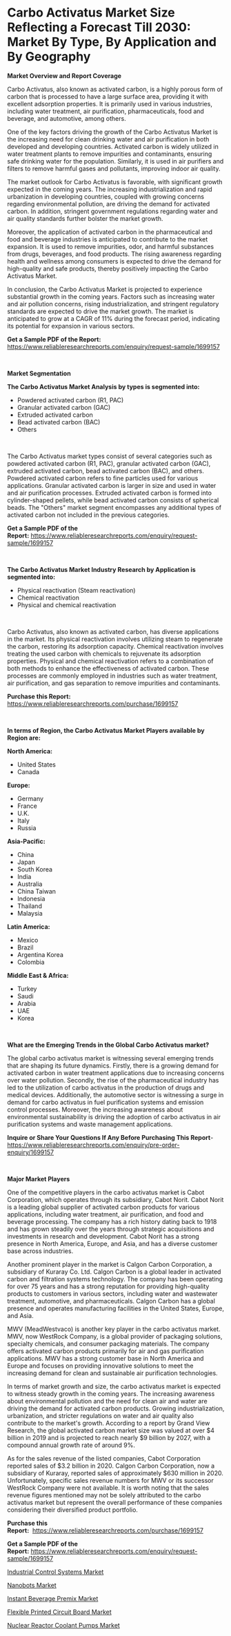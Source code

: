 <p><h1>Carbo Activatus Market Size Reflecting a Forecast Till 2030: Market By Type, By Application and By Geography</h1></p><p><strong>Market Overview and Report Coverage</strong></p>
<p><p>Carbo Activatus, also known as activated carbon, is a highly porous form of carbon that is processed to have a large surface area, providing it with excellent adsorption properties. It is primarily used in various industries, including water treatment, air purification, pharmaceuticals, food and beverage, and automotive, among others.</p><p>One of the key factors driving the growth of the Carbo Activatus Market is the increasing need for clean drinking water and air purification in both developed and developing countries. Activated carbon is widely utilized in water treatment plants to remove impurities and contaminants, ensuring safe drinking water for the population. Similarly, it is used in air purifiers and filters to remove harmful gases and pollutants, improving indoor air quality.</p><p>The market outlook for Carbo Activatus is favorable, with significant growth expected in the coming years. The increasing industrialization and rapid urbanization in developing countries, coupled with growing concerns regarding environmental pollution, are driving the demand for activated carbon. In addition, stringent government regulations regarding water and air quality standards further bolster the market growth.</p><p>Moreover, the application of activated carbon in the pharmaceutical and food and beverage industries is anticipated to contribute to the market expansion. It is used to remove impurities, odor, and harmful substances from drugs, beverages, and food products. The rising awareness regarding health and wellness among consumers is expected to drive the demand for high-quality and safe products, thereby positively impacting the Carbo Activatus Market.</p><p>In conclusion, the Carbo Activatus Market is projected to experience substantial growth in the coming years. Factors such as increasing water and air pollution concerns, rising industrialization, and stringent regulatory standards are expected to drive the market growth. The market is anticipated to grow at a CAGR of 11% during the forecast period, indicating its potential for expansion in various sectors.</p></p>
<p><strong>Get a Sample PDF of the Report:</strong> <a href="https://www.reliableresearchreports.com/enquiry/request-sample/1699157">https://www.reliableresearchreports.com/enquiry/request-sample/1699157</a></p>
<p>&nbsp;</p>
<p><strong>Market Segmentation</strong></p>
<p><strong>The Carbo Activatus Market Analysis by types is segmented into:</strong></p>
<p><ul><li>Powdered activated carbon (R1, PAC)</li><li>Granular activated carbon (GAC)</li><li>Extruded activated carbon</li><li>Bead activated carbon (BAC)</li><li>Others</li></ul></p>
<p>&nbsp;</p>
<p><p>The Carbo Activatus market types consist of several categories such as powdered activated carbon (R1, PAC), granular activated carbon (GAC), extruded activated carbon, bead activated carbon (BAC), and others. Powdered activated carbon refers to fine particles used for various applications. Granular activated carbon is larger in size and used in water and air purification processes. Extruded activated carbon is formed into cylinder-shaped pellets, while bead activated carbon consists of spherical beads. The "Others" market segment encompasses any additional types of activated carbon not included in the previous categories.</p></p>
<p><strong>Get a Sample PDF of the Report:</strong>&nbsp;<a href="https://www.reliableresearchreports.com/enquiry/request-sample/1699157">https://www.reliableresearchreports.com/enquiry/request-sample/1699157</a></p>
<p>&nbsp;</p>
<p><strong>The Carbo Activatus Market Industry Research by Application is segmented into:</strong></p>
<p><ul><li>Physical reactivation (Steam reactivation)</li><li>Chemical reactivation</li><li>Physical and chemical reactivation</li></ul></p>
<p>&nbsp;</p>
<p><p>Carbo Activatus, also known as activated carbon, has diverse applications in the market. Its physical reactivation involves utilizing steam to regenerate the carbon, restoring its adsorption capacity. Chemical reactivation involves treating the used carbon with chemicals to rejuvenate its adsorption properties. Physical and chemical reactivation refers to a combination of both methods to enhance the effectiveness of activated carbon. These processes are commonly employed in industries such as water treatment, air purification, and gas separation to remove impurities and contaminants.</p></p>
<p><strong>Purchase this Report:</strong>&nbsp; <a href="https://www.reliableresearchreports.com/purchase/1699157">https://www.reliableresearchreports.com/purchase/1699157</a></p>
<p>&nbsp;</p>
<p><strong>In terms of Region, the Carbo Activatus Market Players available by Region are:</strong></p>
<p>
    <p> <strong> North America: </strong>
        <ul>
            <li>United States</li>
            <li>Canada</li>
        </ul>
        </p> 
    <p> <strong> Europe: </strong>
        <ul>
            <li>Germany</li>
            <li>France</li>
            <li>U.K.</li>
            <li>Italy</li>
            <li>Russia</li>
        </ul>
        </p> 
    <p> <strong> Asia-Pacific: </strong>
        <ul>
            <li>China</li>
            <li>Japan</li>
            <li>South Korea</li>
            <li>India</li>
            <li>Australia</li>
            <li>China Taiwan</li>
            <li>Indonesia</li>
            <li>Thailand</li>
            <li>Malaysia</li>
        </ul>
        </p> 
    <p> <strong> Latin America: </strong>
        <ul>
            <li>Mexico</li>
            <li>Brazil</li>
            <li>Argentina Korea</li>
            <li>Colombia</li>
        </ul>
        </p> 
    <p> <strong> Middle East & Africa: </strong>
        <ul>
            <li>Turkey</li>
            <li>Saudi</li>
            <li>Arabia</li>
            <li>UAE</li>
            <li>Korea</li>
        </ul>
    </p>
    </p>
<p>&nbsp;</p>
<p><strong>What are the Emerging Trends in the Global Carbo Activatus market?</strong></p>
<p><p>The global carbo activatus market is witnessing several emerging trends that are shaping its future dynamics. Firstly, there is a growing demand for activated carbon in water treatment applications due to increasing concerns over water pollution. Secondly, the rise of the pharmaceutical industry has led to the utilization of carbo activatus in the production of drugs and medical devices. Additionally, the automotive sector is witnessing a surge in demand for carbo activatus in fuel purification systems and emission control processes. Moreover, the increasing awareness about environmental sustainability is driving the adoption of carbo activatus in air purification systems and waste management applications.</p></p>
<p><strong>Inquire or Share Your Questions If Any Before Purchasing This Report</strong>- <a href="https://www.reliableresearchreports.com/enquiry/pre-order-enquiry/1699157">https://www.reliableresearchreports.com/enquiry/pre-order-enquiry/1699157</a></p>
<p>&nbsp;</p>
<p><strong>Major Market Players</strong></p>
<p><p>One of the competitive players in the carbo activatus market is Cabot Corporation, which operates through its subsidiary, Cabot Norit. Cabot Norit is a leading global supplier of activated carbon products for various applications, including water treatment, air purification, and food and beverage processing. The company has a rich history dating back to 1918 and has grown steadily over the years through strategic acquisitions and investments in research and development. Cabot Norit has a strong presence in North America, Europe, and Asia, and has a diverse customer base across industries.</p><p>Another prominent player in the market is Calgon Carbon Corporation, a subsidiary of Kuraray Co. Ltd. Calgon Carbon is a global leader in activated carbon and filtration systems technology. The company has been operating for over 75 years and has a strong reputation for providing high-quality products to customers in various sectors, including water and wastewater treatment, automotive, and pharmaceuticals. Calgon Carbon has a global presence and operates manufacturing facilities in the United States, Europe, and Asia.</p><p>MWV (MeadWestvaco) is another key player in the carbo activatus market. MWV, now WestRock Company, is a global provider of packaging solutions, specialty chemicals, and consumer packaging materials. The company offers activated carbon products primarily for air and gas purification applications. MWV has a strong customer base in North America and Europe and focuses on providing innovative solutions to meet the increasing demand for clean and sustainable air purification technologies.</p><p>In terms of market growth and size, the carbo activatus market is expected to witness steady growth in the coming years. The increasing awareness about environmental pollution and the need for clean air and water are driving the demand for activated carbon products. Growing industrialization, urbanization, and stricter regulations on water and air quality also contribute to the market's growth. According to a report by Grand View Research, the global activated carbon market size was valued at over $4 billion in 2019 and is projected to reach nearly $9 billion by 2027, with a compound annual growth rate of around 9%.</p><p>As for the sales revenue of the listed companies, Cabot Corporation reported sales of $3.2 billion in 2020. Calgon Carbon Corporation, now a subsidiary of Kuraray, reported sales of approximately $630 million in 2020. Unfortunately, specific sales revenue numbers for MWV or its successor WestRock Company were not available. It is worth noting that the sales revenue figures mentioned may not be solely attributed to the carbo activatus market but represent the overall performance of these companies considering their diversified product portfolio.</p></p>
<p><strong>Purchase this Report:</strong>&nbsp;&nbsp;<a href="https://www.reliableresearchreports.com/purchase/1699157">https://www.reliableresearchreports.com/purchase/1699157</a></p>
<p></p>
<p><strong>Get a Sample PDF of the Report:</strong>&nbsp;<a href="https://www.reliableresearchreports.com/enquiry/request-sample/1699157">https://www.reliableresearchreports.com/enquiry/request-sample/1699157</a></p>
<p><p><a href="https://medium.com/@joannebell6556/industrial-control-systems-market-outlook-industry-overview-and-forecast-2023-to-2030-5c057a1c86e7">Industrial Control Systems Market</a></p><p><a href="https://medium.com/@jasonmartin866/nanobots-market-exploring-market-share-market-trends-and-future-growth-8cc49cf94c3f">Nanobots Market</a></p><p><a href="https://medium.com/@sanjubabarp23/instant-beverage-premix-market-analysis-its-cagr-market-segmentation-and-global-industry-overview-0d40c2e984b2">Instant Beverage Premix Market</a></p><p><a href="https://medium.com/@anibalstamm1912/flexible-printed-circuit-board-market-trends-forecast-and-competitive-analysis-to-2030-5465482d8950">Flexible Printed Circuit Board Market</a></p><p><a href="https://medium.com/@williammann19/nuclear-reactor-coolant-pumps-market-furnishes-information-on-market-share-market-trends-and-3f0783037d6b">Nuclear Reactor Coolant Pumps Market</a></p></p>